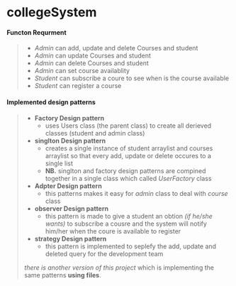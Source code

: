 # collegeSystem
#### Functon Requrment
>
> - *Admin* can add, update and delete Courses and student
>  - *Admin* can update Courses and student
>  - *Admin* can delete Courses and student
> - *Admin* can set course availablity
> - *Student* can subscribe a coure to see when is the course available
>  - *Student* can register a course
>  
#### Implemented design patterns 
>
> - **Factory Design pattern** 
>     - uses Users class (the parent class) to create all derieved classes (student and admin class)
> - **singlton Design pattern**
>     - creates a single instance of student arraylist and courses arraylist so that every add, update or delete occures to a single list
>     - **NB.** singlton and factory design patterns are compined together in a single class which called *UserFactory* class
> - **Adpter Design pattern**
>   - this patterns makes it easy for *admin* class to deal with *course* class  
> - **observer Design pattern**
>   - this pattern is made to give a student an obtion *(if he/she wants)* to subscribe a cousre and the system will notify him/her when the coure is available to register
> - **strategy Design pattern**
>   - this pattern is implemented to seplefy the add, update and deleted query for the development team
> 
> *there is another version of this project* which is implementing the same patterns **using files**.

